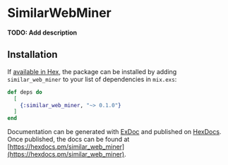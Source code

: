 # SimilarWebMiner

**TODO: Add description**

## Installation

If [available in Hex](https://hex.pm/docs/publish), the package can be installed
by adding `similar_web_miner` to your list of dependencies in `mix.exs`:

```elixir
def deps do
  [
    {:similar_web_miner, "~> 0.1.0"}
  ]
end
```

Documentation can be generated with [ExDoc](https://github.com/elixir-lang/ex_doc)
and published on [HexDocs](https://hexdocs.pm). Once published, the docs can
be found at [https://hexdocs.pm/similar_web_miner](https://hexdocs.pm/similar_web_miner).

